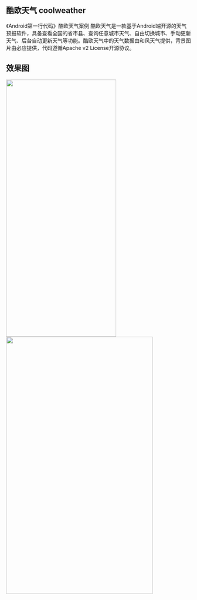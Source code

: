 ## 酷欧天气 coolweather 
《Android第一行代码》酷欧天气案例
酷欧天气是一款基于Android端开源的天气预报软件，具备查看全国的省市县、查询任意城市天气、自由切换城市、手动更新天气、后台自动更新天气等功能。酷欧天气中的天气数据由和风天气提供，背景图片由必应提供，代码遵循Apache v2 License开源协议。

## 效果图
<img src="https://user-images.githubusercontent.com/66309387/190109541-68613fdb-dfe5-4b43-b3c1-a12f8c8d780d.jpg" height="700px" width="300px"/>   <img src="https://user-images.githubusercontent.com/66309387/190110761-4fa28aed-8890-40ca-b029-d045538bb6ea.jpg" height="700px" width="400px"/>
